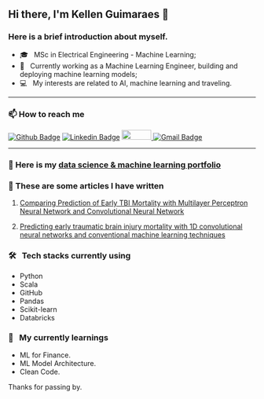 
## Hi there, I'm Kellen Guimaraes 👋</h3>

### Here is a brief introduction about myself.

- 🎓 &nbsp; MSc in Electrical Engineering - Machine Learning;
- 🤔 &nbsp; Currently working as a Machine Learning Engineer, building and deploying machine learning models;
- 💻 &nbsp; My interests are related to AI, machine learning and traveling.

---

### 📫 How to reach me 
[![Github Badge](https://img.shields.io/badge/-Github-000?style=flat-square&logo=Github&logoColor=white)](https://github.com/guimaraeskellen)
[![Linkedin Badge](https://img.shields.io/badge/-LinkedIn-blue?style=flat-square&logo=Linkedin&logoColor=white)](https://www.linkedin.com/in/kellenguimaraes)
<a href="https://www.kaggle.com/guimaraeskellen">
  <img src="https://www.dataapplab.com/wp-content/uploads/2017/06/kaggle-logo-gray-300.png" width="60px" height="20px">
</a>
[![Gmail Badge](https://img.shields.io/badge/-Gmail-c14438?style=flat-square&logo=Gmail&logoColor=white)](mailto:kellen.adriely@gmail.com)

---

### :robot: Here is my [data science & machine learning portfolio](https://sites.google.com/view/kellenguimaraes/p%C3%A1gina-inicial) 

### :pencil: These are some articles I have written

1. [Comparing Prediction of Early TBI Mortality with Multilayer Perceptron Neural Network and Convolutional Neural Network](https://pubmed.ncbi.nlm.nih.gov/36085670/)

2. [Predicting early traumatic brain injury mortality with 1D convolutional neural networks and conventional machine learning techniques](https://www.sciencedirect.com/science/article/pii/S2352914822001289)

### 🛠 &nbsp; Tech stacks currently using
 - Python
 - Scala
 - GitHub
 - Pandas
 - Scikit-learn
 - Databricks
 

### 🌱 &nbsp; My currently learnings

- ML for Finance.
- ML Model Architecture.
- Clean Code.



Thanks for passing by.



